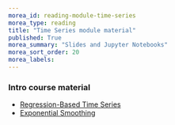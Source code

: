 ```yaml
---
morea_id: reading-module-time-series
morea_type: reading
title: "Time Series module material"
published: True
morea_summary: "Slides and Jupyter Notebooks"
morea_sort_order: 20
morea_labels: 
---
```



### Intro course material

* [Regression-Based Time Series](resources/time_series_regression_based.ipynb)
* [Exponential Smoothing](resources/Exponential_Smoothing.ipynb)

